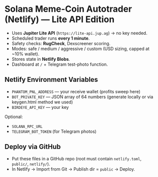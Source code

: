 # Solana Meme-Coin Autotrader (Netlify) — Lite API Edition

- Uses **Jupiter Lite API** (`https://lite-api.jup.ag`) → no key needed.
- Scheduled trader runs **every 1 minute**.
- Safety checks: **RugCheck**, Dexscreener scoring.
- Modes: safe / medium / aggressive / custom (USD sizing, capped at ~10% wallet).
- Stores state in **Netlify Blobs**.
- Dashboard at `/` + Telegram test-photo function.

## Netlify Environment Variables
- `PHANTOM_PNL_ADDRESS` — your receive wallet (profits sweep here)
- `BOT_PRIVATE_KEY` — JSON array of 64 numbers (generate locally or via keygen.html method we used)
- `BIRDEYE_API_KEY` — your key

Optional:
- `SOLANA_RPC_URL`
- `TELEGRAM_BOT_TOKEN` (for Telegram photos)

## Deploy via GitHub
- Put these files in a GitHub repo (root must contain `netlify.toml`, `public/`, `netlify/`).
- In Netlify → Import from Git → Publish dir = `public` → Deploy.
